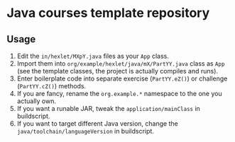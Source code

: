 # Java courses template repository

## Usage

1. Edit the `in/hexlet/MXpY.java` files as your `App` class.
2. Import them into `org/example/hexlet/java/mX/PartYY.java` class as `App` (see the template classes, the project is actually compiles and runs).
3. Enter boilerplate code into separate exercise (`PartYY.eZ()`) or challenge (`PartYY.cZ()`) methods.
4. If you are fancy, rename the `org.example.*` namespace to the one you actually own.
5. If you want a runable JAR, tweak the `application/mainClass` in buildscript.
6. If you want to target different Java version, change the `java/toolchain/languageVersion` in buildscript.

